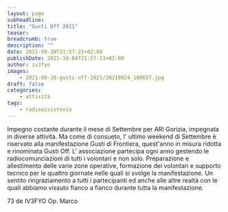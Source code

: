 ```yaml
---
layout: page
subheadline:
title: "Gusti Off 2021"
teaser:
breadcrumb: true
description: ""
date: 2021-09-30T21:57:23+02:00
publishDate: 2021-10-04T21:57:23+02:00
author: iv3fyo
images:
    - 2021-09-30-gusti-off-2021/20210924_180657.jpg
draft: false
categories:
    - attività
tags:
    - radioassistenza
---
```


Impegno costante durante il mese di Settembre per ARI Gorizia, impegnata in diverse attività. Ma come di consueto, 
l' ultimo weekend di Settembre è riservato alla manifestazione Gusti di Frontiera, quest'anno in misura ridotta e 
rinominata Gusti Off. L' associazione partecipa ogni anno gestendo le radiocomunciazioni di tutti i volontari e non solo. 
Preparazione e allestimento delle varie zone operative, formazione dei volontari e supporto tecnico per le quattro giornate 
nelle quali si svolge la manifestazione.  Un sentito ringraziamento a tutti i partecipanti ed anche alle altre realtà 
con le quali abbiamo vissuto fianco a fianco durante tutta la manifestazione.

73 de IV3FYO Op. Marco
